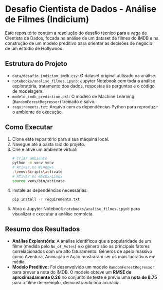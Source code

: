 # Desafio Cientista de Dados - Análise de Filmes (Indicium)

Este repositório contém a resolução do desafio técnico para a vaga de Cientista de Dados, focada na análise de um dataset de filmes do IMDB e na construção de um modelo preditivo para orientar as decisões de negócio de um estúdio de Hollywood.

## Estrutura do Projeto

- `data/desafio_indicium_imdb.csv`: O dataset original utilizado na análise.
- `notebooks/analise_filmes.ipynb`: Jupyter Notebook com toda a análise exploratória, tratamento dos dados, respostas às perguntas e o código de modelagem.
- `modelo_imdb_prediction.pkl`: O modelo de Machine Learning (`RandomForestRegressor`) treinado e salvo.
- `requirements.txt`: Arquivo com as dependências Python para reproduzir o ambiente de execução.

## Como Executar

1.  Clone este repositório para a sua máquina local.
2.  Navegue até a pasta raiz do projeto.
3.  Crie e ative um ambiente virtual:
    ```bash
    # Criar ambiente
    python -m venv venv
    # Ativar no Windows
    .\venv\Scripts\activate
    # Ativar no macOS/Linux
    source venv/bin/activate
    ```
4.  Instale as dependências necessárias:
    ```bash
    pip install -r requirements.txt
    ```
5.  Abra o Jupyter Notebook `notebooks/analise_filmes.ipynb` para visualizar e executar a análise completa.

## Resumo dos Resultados

* **Análise Exploratória:** A análise identificou que a popularidade de um filme (medida pelo `No_of_Votes`) e o gênero são os principais fatores correlacionados com um alto faturamento. Gêneros de apelo massivo como Aventura, Animação e Ação mostraram ser os mais lucrativos em média.
* **Modelo Preditivo:** Foi desenvolvido um modelo `RandomForestRegressor` para prever a nota do IMDB. O modelo obteve um **RMSE de aproximadamente 0.26** no conjunto de teste e previu uma **nota de 8.75** para o filme de exemplo, demonstrando boa acurácia.
